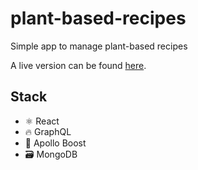 # plant-based-recipes
Simple app to manage plant-based recipes

A live version can be found [here](https://plant-based-recipes.herokuapp.com/).

## Stack
- ⚛️ React
- 🔥 GraphQL 
- 🚀 Apollo Boost
- 🗃️ MongoDB

